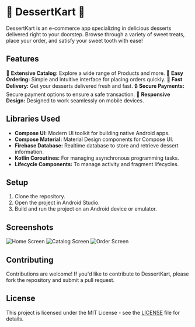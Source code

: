 # 🍨 DessertKart 🛒

DessertKart is an e-commerce app specializing in delicious desserts delivered right to your doorstep. Browse through a variety of sweet treats, place your order, and satisfy your sweet tooth with ease!

## Features

🍰 **Extensive Catalog:** Explore a wide range of Products  and more.
🛒 **Easy Ordering:** Simple and intuitive interface for placing orders quickly.
🚚 **Fast Delivery:** Get your desserts delivered fresh and fast.
🔒 **Secure Payments:** Secure payment options to ensure a safe transaction.
📱 **Responsive Design:** Designed to work seamlessly on mobile devices.

## Libraries Used

- **Compose UI:** Modern UI toolkit for building native Android apps.
- **Compose Material:** Material Design components for Compose UI.
- **Firebase Database:** Realtime database to store and retrieve dessert information.
- **Kotlin Coroutines:** For managing asynchronous programming tasks.
- **Lifecycle Components:** To manage activity and fragment lifecycles.

## Setup

1. Clone the repository.
2. Open the project in Android Studio.
3. Build and run the project on an Android device or emulator.

## Screenshots

![Home Screen](screenshots/home_screen.png)
![Catalog Screen](screenshots/catalog_screen.png)
![Order Screen](screenshots/order_screen.png)

## Contributing

Contributions are welcome! If you'd like to contribute to DessertKart, please fork the repository and submit a pull request.

## License

This project is licensed under the MIT License - see the [LICENSE](LICENSE) file for details.
